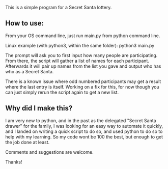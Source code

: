 This is a simple program for a Secret Santa lottery.

How to use:
-----------

From your OS command line, just run main.py from python command line.

Linux example (with python3, within the same folder):
  python3 main.py


The prompt will ask you to first input how many people are participating.
From there, the script will gather a list of names for each participant.
Afterwards it will pair up names from the list you gave and output who has who as a Secret Santa.


There is a known issue where odd numbered participants may get a result where the last entry is itself.  Working on a fix for this, for now though you can just simply rerun the script again to get a new list.

Why did I make this?
--------------------
I am very new to python, and in the past as the delegated "Secret Santa drawer" for the family, I was looking for an easy way to automate it quickly, and I landed on writing a quick script to do so, and used python to do so to help with my learning. So my code wont be 100 the best, but enough to get the job done at least.

Comments and suggestions are welcome.

Thanks!
